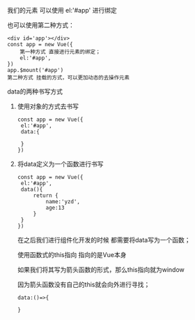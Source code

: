 我们的元素 可以使用 el:'#app' 进行绑定

也可以使用第二种方式：

```
<div id='app'></div>
const app = new Vue({
	第一种方式 直接进行元素的绑定；
	el:'#app',
})
app.$mount('#app')
第二种方式 挂载的方式，可以更加动态的去操作元素
```

data的两种书写方式

1. 使用对象的方式去书写

   ```
   const app = new Vue({
   	el:'#app',
   	data:{
   		
   	}
   })
   ```

2. 将data定义为一个函数进行书写

   ```vue
   const app = new Vue({
   	el:'#app',
   	data(){
   		return {
   			name:'yzd',
   			age:13
   		}
   	}
   })
   ```

   在之后我们进行组件化开发的时候 都需要将data写为一个函数；

   使用函数式的this指向 指向的是Vue本身

   如果我们将其写为箭头函数的形式，那么this指向就为window

   因为箭头函数没有自己的this就会向外进行寻找；

   ```
   data:()=>{
   	
   }
   ```

   